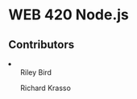 <h1>WEB 420 Node.js</h1>
<h2>Contributors</h2>
<li>
  <ul>Riley Bird</ul>
  <ul>Richard Krasso</ul>
</li>
